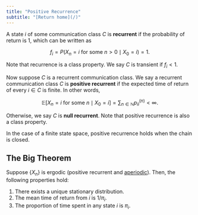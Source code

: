 ```yaml
---
title: "Positive Recurrence"
subtitle: "[Return home](/)"
---
```


A state $i$ of some communication class $C$ is **recurrent** if
the probability of return is 1, which can be written as

$$f_{i} = P(X_{n} = i \text{ for some } n > 0\mid X_{0} = i) = 1.$$

Note that recurrence is a class property.
We say $C$ is transient if $f_i < 1$.

Now suppose $C$ is a recurrent communication class.
We say a recurrent communication class $C$ is **positive recurrent** if
the expected time of return of every $i\in{C}$ is finite. In other words,

$$\mathbb{E}[X_{n} = i \text{ for some } n\mid X_{0} = i]
= \sum_{n\in\mathbb{N}} p_{ii}^{(n)} < \infty.$$

Otherwise, we say $C$ is **null recurrent**.
Note that positive recurrence is also a class property.

In the case of a finite state space,
positive recurrence holds when the chain is closed.


## The Big Theorem

Suppose $\{X_{n}\}$ is ergodic (positive recurrent and [aperiodic](/content/math303/markov_chain.html#period)).
Then, the following properties hold:

1. There exists a unique stationary distribution.
2. The mean time of return from $i$ is $1/\pi_{i}$.
3. The proportion of time spent in any state $i$ is $\pi_{i}$.
